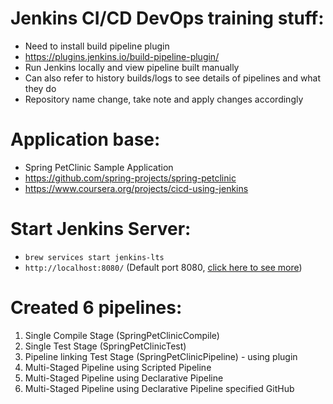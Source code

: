 # Jenkins CI/CD DevOps training stuff:
- Need to install build pipeline plugin
- https://plugins.jenkins.io/build-pipeline-plugin/
- Run Jenkins locally and view pipeline built manually
- Can also refer to history builds/logs to see details of pipelines and what they do
- Repository name change, take note and apply changes accordingly

# Application base: 
- Spring PetClinic Sample Application 
- https://github.com/spring-projects/spring-petclinic
- https://www.coursera.org/projects/cicd-using-jenkins

# Start Jenkins Server:
- `brew services start jenkins-lts`
- `http://localhost:8080/` (Default port 8080, [click here to see more](https://www.jenkins.io/doc/book/system-administration/reverse-proxy-configuration-iptables))

# Created 6 pipelines:
1. Single Compile Stage (SpringPetClinicCompile)
2. Single Test Stage (SpringPetClinicTest)
3. Pipeline linking Test Stage (SpringPetClinicPipeline) - using plugin
4. Multi-Staged Pipeline using Scripted Pipeline
5. Multi-Staged Pipeline using Declarative Pipeline
6. Multi-Staged Pipeline using Declarative Pipeline specified GitHub
